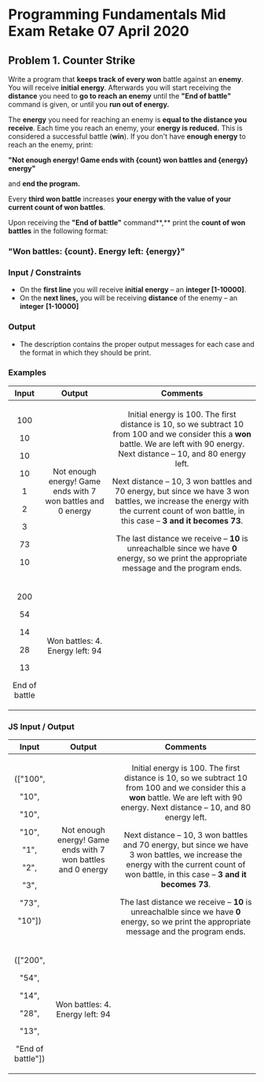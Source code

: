 ﻿
# **Programming Fundamentals Mid Exam Retake 07 April 2020**
## **Problem 1. Counter Strike**
Write a program that **keeps track of every won** battle against an **enemy**. You will receive **initial energy**. Afterwards you will start receiving the **distance** you need to **go to reach an enemy** until the **"End of battle"** command is given, or until you **run out of energy.**

The **energy** you need for reaching an enemy is **equal to the distance you receive**. Each time you reach an enemy, your **energy is reduced.** This is considered a successful battle (**win**). If you don't have **enough energy** to reach an the enemy, print:

**"Not enough energy! Game ends with {count} won battles and {energy} energy"**

and **end the program.**

Every **third won battle** increases **your energy with the value of your current count of won battles**. 

Upon receiving the **"End of battle"** command**,** print the **count of won battles** in the following format:
### **"Won battles: {count}. Energy left: {energy}"** 
### **Input / Constraints**
- On the **first line** you will receive **initial energy** – an **integer [1-10000]**.
- On the **next lines,** you will be receiving **distance** of the enemy – an **integer** **[1-10000]**
### **Output**
- The description contains the proper output messages for each case and the format in which they 
  should be print.
### **Examples**

|**Input**|**Output**|**Comments**|
| :-: | :-: | :-: |
|<p>100</p><p>10</p><p>10</p><p>10</p><p>1</p><p>2</p><p>3</p><p>73</p><p>10</p>|Not enough energy! Game ends with 7 won battles and 0 energy|<p>Initial energy is 100. The first distance is 10, so we subtract 10 from 100 and we consider this a **won** battle. We are left with 90 energy. Next distance – 10, and 80 energy left.</p><p>Next distance – 10, 3 won battles and 70 energy, but since we have 3 won battles, we increase the energy with the current count of won battle, in this case – **3 and it becomes 73**.</p><p>The last distance we receive – **10** is unreachalble since we have **0** energy, so we print the appropriate message and the program ends.</p>|
|<p>200</p><p>54</p><p>14</p><p>28</p><p>13</p><p>End of battle</p>|Won battles: 4. Energy left: 94||
###
### **JS Input / Output**

|**Input**|**Output**|**Comments**|
| :-: | :-: | :-: |
|<p>(["100",</p><p>"10",</p><p>"10",</p><p>"10",</p><p>"1",</p><p>"2",</p><p>"3",</p><p>"73",</p><p>"10"])</p>|Not enough energy! Game ends with 7 won battles and 0 energy|<p>Initial energy is 100. The first distance is 10, so we subtract 10 from 100 and we consider this a **won** battle. We are left with 90 energy. Next distance – 10, and 80 energy left.</p><p>Next distance – 10, 3 won battles and 70 energy, but since we have 3 won battles, we increase the energy with the current count of won battle, in this case – **3 and it becomes 73**.</p><p>The last distance we receive – **10** is unreachalble since we have **0** energy, so we print the appropriate message and the program ends.</p>|
|<p>(["200",</p><p>"54",</p><p>"14",</p><p>"28",</p><p>"13",</p><p>"End of battle"])</p>|Won battles: 4. Energy left: 94||



